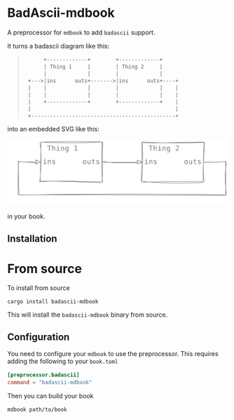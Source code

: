 # BadAscii-mdbook

A preprocessor for `mdbook` to add `badascii` support.

It turns a badascii diagram like this:

>```badascii
>       +-------------+        +-------------+
>       | Thing 1     |        | Thing 2     |
>       |             |        |             |
>  +--->|ins      outs+------->|ins      outs+----+
>  |    |             |        |             |    |
>  |    |             |        |             |    |
>  |    +-------------+        +-------------+    |
>  |                                              |
>  +----------------------------------------------+
>```

into an embedded SVG like this:

![SVG of diagram](https://github.com/samitbasu/badascii/blob/main/badascii/example.svg)


in your book.

## Installation

# From source

To install from source

```shell
cargo install badascii-mdbook
```
This will install the `badascii-mdbook` binary from source.

## Configuration

You need to configure your `mdbook` to use the preprocessor.  This 
requires adding the following to your `book.toml`

```toml
[preprocessor.badascii]
command = "badascii-mdbook"
```

Then you can build your book

```shell
mdbook path/to/book
```